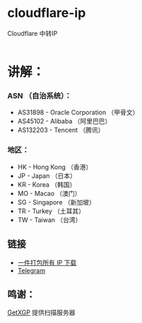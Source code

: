 # cloudflare-ip
Cloudflare 中转IP<br>
<br>
# 讲解：
### ASN （自治系统）：
* AS31898 - Oracle Corporation （甲骨文）<br>
* AS45102 - Alibaba （阿里巴巴）<br>
* AS132203 - Tencent （腾讯）<br>
### 地区：
* HK - Hong Kong （香港）<br>
* JP - Japan （日本）<br>
* KR - Korea （韩国）<br>
* MO - Macao （澳门）<br>
* SG - Singapore （新加坡）<br>
* TR - Turkey （土耳其）<br>
* TW - Taiwan （台湾）<br>

## 链接
* [一件打包所有 IP 下载](https://github.com/ZedWAre-CN/cloudflare-ip/archive/refs/heads/main.zip)
* [Telegram](https://t.me/zedware_cn_cloudflare_ip)
## 鸣谢：
[GetXGP](https://getxgp.link) 提供扫描服务器
